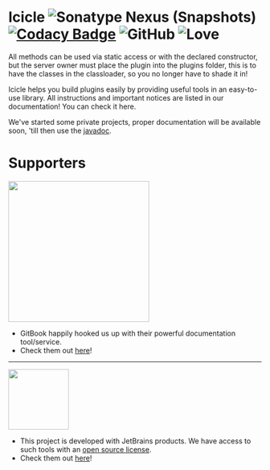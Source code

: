 # Icicle ![Sonatype Nexus (Snapshots)](https://img.shields.io/nexus/s/net.iceyleagons/icicle?server=https%3A%2F%2Foss.sonatype.org) [![Codacy Badge](https://api.codacy.com/project/badge/Grade/7ac8f720a0804656af1515bb878efe1c)](https://app.codacy.com/gh/IceyLeagons/Icicle?utm_source=github.com&utm_medium=referral&utm_content=IceyLeagons/Icicle&utm_campaign=Badge_Grade) ![GitHub](https://img.shields.io/github/license/IceyLeagons/Icicle) ![Love](https://img.shields.io/badge/Made%20with-%E2%9D%A4-red)

All methods can be used via static access or with the declared constructor, but the server owner must place the plugin into the plugins folder, this is to have the classes in the classloader, so you no longer have to shade it in!

Icicle helps you build plugins easily by providing useful tools in an easy-to-use library. All instructions and
important notices are listed in our documentation!
You can check it here.

We've started some private projects, proper documentation will be available soon, 'till then use the [javadoc](https://icicle.iceyleagons.net/).

# Supporters

<img src="https://user-images.githubusercontent.com/36101494/110477295-47795e80-80e3-11eb-9c3e-bf57776e3680.png" width="280">

- GitBook happily hooked us up with their powerful documentation tool/service.
- Check them out [here](https://www.gitbook.com/?utm_source=content&utm_medium=trademark&utm_campaign=iceyleagons)!

<hr>

<img src="https://user-images.githubusercontent.com/36101494/110478780-fd917800-80e4-11eb-9358-fcc8de4baa99.png" width="120">

- This project is developed with JetBrains products. We have access to such tools with an [open source license](https://www.jetbrains.com/community/opensource).
- Check them out [here](https://jb.gg/OpenSource)!